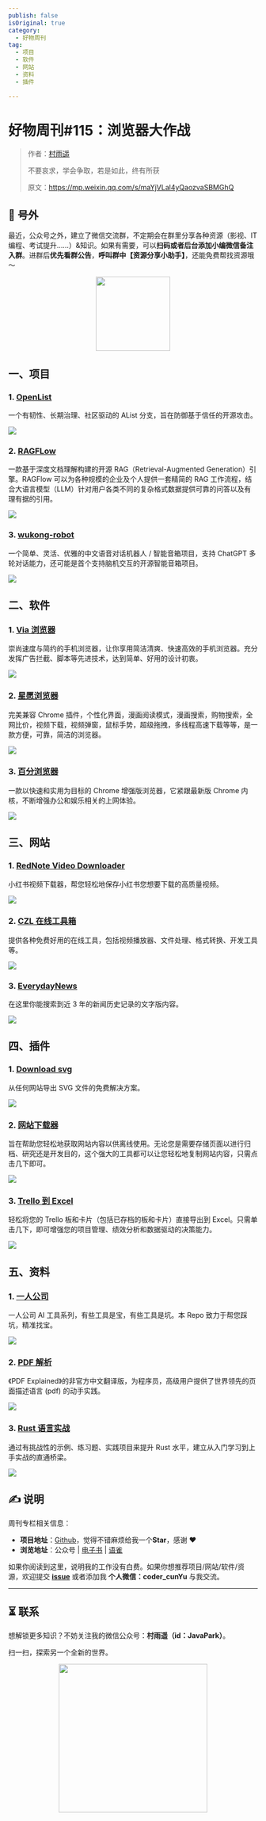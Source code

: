 ```yaml
---
publish: false
isOriginal: true
category:
  - 好物周刊
tag:
  - 项目
  - 软件
  - 网站
  - 资料
  - 插件

---
```


# 好物周刊#115：浏览器大作战

> 作者：[村雨遥](https://github.com/cunyu1943)
> 
> 不要哀求，学会争取，若是如此，终有所获
> 
> 原文：https://mp.weixin.qq.com/s/maYjVLal4yQaozvaSBMGhQ

## 🎈 号外 

最近，公众号之外，建立了微信交流群，不定期会在群里分享各种资源（影视、IT 编程、考试提升……）&知识。如果有需要，可以**扫码或者后台添加小编微信备注入群**。进群后**优先看群公告**，**呼叫群中【资源分享小助手】**，还能免费帮找资源哦～

<center>
<img src="/contact/wxgroup.jpg" width="150">
</center>

## 一、项目

### 1. [OpenList](https://github.com/OpenListTeam/OpenList)

一个有韧性、长期治理、社区驱动的 AList 分支，旨在防御基于信任的开源攻击。

![](assets/0712-0718/1752709781201-d0213f2d-c338-40ac-a459-932639eee8a8.webp)

### 2. [RAGFLow](https://github.com/infiniflow/ragflow)

一款基于深度文档理解构建的开源 RAG（Retrieval-Augmented Generation）引擎。RAGFlow 可以为各种规模的企业及个人提供一套精简的 RAG 工作流程，结合大语言模型（LLM）针对用户各类不同的复杂格式数据提供可靠的问答以及有理有据的引用。

![](assets/0712-0718/1752709888023-ad6f7c3d-6ce5-4438-99f3-8ecc59343ec4.webp)

### 3. [wukong-robot](https://github.com/wzpan/wukong-robot)

一个简单、灵活、优雅的中文语音对话机器人 / 智能音箱项目，支持 ChatGPT 多轮对话能力，还可能是首个支持脑机交互的开源智能音箱项目。

![](assets/0712-0718/1752710109999-052ae003-3bb2-4b06-95ff-d584fd98585e.webp)

## 二、软件

### 1. [Via 浏览器](https://viayoo.com)

崇尚速度与简约的手机浏览器，让你享用简洁清爽、快速高效的手机浏览器。充分发挥广告拦截、脚本等先进技术，达到简单、好用的设计初衷。

![](assets/0712-0718/1752624924127-dc1bc41e-d9e7-4aa6-a4d0-906986cf55a8.webp)

### 2. [星愿浏览器](https://www.twinkstar.com)

完美兼容 Chrome 插件，个性化界面，漫画阅读模式，漫画搜索，购物搜索，全网比价，视频下载，视频弹窗，鼠标手势，超级拖拽，多线程高速下载等等，是一款方便，可靠，简洁的浏览器。

![](assets/0712-0718/1752625020054-cfc17bc2-2d29-4965-b9a9-7f91b0ae62b0.webp)

### 3. [百分浏览器](https://www.centbrowser.cn)

一款以快速和实用为目标的 Chrome 增强版浏览器，它紧跟最新版 Chrome 内核，不断增强办公和娱乐相关的上网体验。

![](assets/0712-0718/1752625112496-6410eaed-0e2a-4be7-ac5c-2ccb7c34ce8c.webp)

## 三、网站

### 1. [RedNote Video Downloader](https://www.xhs-download.org/)

小红书视频下载器，帮您轻松地保存小红书您想要下载的高质量视频。

![](assets/0712-0718/1752624377816-2ea1d208-8f76-4c65-9c04-dd8b0f499fc2.webp)

### 2. [CZL 在线工具箱](https://onepage.czl.net)

提供各种免费好用的在线工具，包括视频播放器、文件处理、格式转换、开发工具等。

![](assets/0712-0718/1752624525875-794cc757-4ce7-4058-8610-905769cf23aa.webp)

### 3. [EverydayNews](https://news.ravelloh.top)

在这里你能搜索到近 3 年的新闻历史记录的文字版内容。

![](assets/0712-0718/1752624582011-74c3085b-3d41-436a-b466-de6160d07219.webp)

## 四、插件

### 1. [Download svg](https://chromewebstore.google.com/detail/cggaenglmghpmhjcmogcacipdmfblobp?utm_source=item-share-cb)

从任何网站导出 SVG 文件的免费解决方案。

![](assets/0712-0718/1752710239444-068fb032-7bc4-4bc2-816d-b6fc6d777973.webp)

### 2. [网站下载器](https://chromewebstore.google.com/detail/iaaokenmfgahhlcfbdipjonlkeinadaa?utm_source=item-share-cb)

旨在帮助您轻松地获取网站内容以供离线使用。无论您是需要存储页面以进行归档、研究还是开发目的，这个强大的工具都可以让您轻松地复制网站内容，只需点击几下即可。

![](assets/0712-0718/1752710317224-4d5423b0-ead8-49fe-a17c-a9121b5f2c15.webp)

### 3. [Trello 到 Excel](https://chromewebstore.google.com/detail/bjpoifnmgopaldllcndnfnianebnfoke?utm_source=item-share-cb)

轻松将您的 Trello 板和卡片（包括已存档的板和卡片）直接导出到 Excel。只需单击几下，即可增强您的项目管理、绩效分析和数据驱动的决策能力。

![](assets/0712-0718/1752710414832-83d1a84e-dcef-4e88-ac59-84b9c452091f.webp)

## 五、资料

### 1. [一人公司](https://github.com/cyfyifanchen/one-person-company)

一人公司 AI 工具系列，有些工具是宝，有些工具是坑。本 Repo 致力于帮您踩坑，精准找宝。

![](assets/0712-0718/1752450896346-5fdde620-1b4d-436f-8802-f5edb85f0b5b.webp)

### 2. [PDF 解析](https://github.com/zxyle/PDF-Explained)

《PDF Explained》的非官方中文翻译版，为程序员，高级用户提供了世界领先的页面描述语言 (pdf) 的动手实践。

![](assets/0712-0718/1752710572920-eaa724ef-bc94-4c5d-8a3c-ca15285b8487.webp)

### 3. [Rust 语言实战](https://github.com/sunface/rust-by-practice)

通过有挑战性的示例、练习题、实践项目来提升 Rust 水平，建立从入门学习到上手实战的直通桥梁。

![](assets/0712-0718/1752710799726-b570c001-75de-4928-a0e5-042fcab1f554.webp)


## ✍️ 说明

周刊专栏相关信息：

- **项目地址**：[Github](https://github.com/cunyu1943/weekly)，觉得不错麻烦给我一个**Star**，感谢 ❤️
- **浏览地址**：公众号 | [电子书](https://cunyu1943.github.io/weekly) | [语雀](https://yuque.com/cunyu1943/weekly)

如果你阅读到这里，说明我的工作没有白费。如果你想推荐项目/网站/软件/资源，欢迎提交 **[issue](https://github.com/cunyu1943/weekly/issues)** 或者添加我 **个人微信：coder_cunYu** 与我交流。

---

## ⏳ 联系

想解锁更多知识？不妨关注我的微信公众号：**村雨遥（id：JavaPark）**。

扫一扫，探索另一个全新的世界。

<center>
<img src="/contact/contact.png" width="300">
</center>


